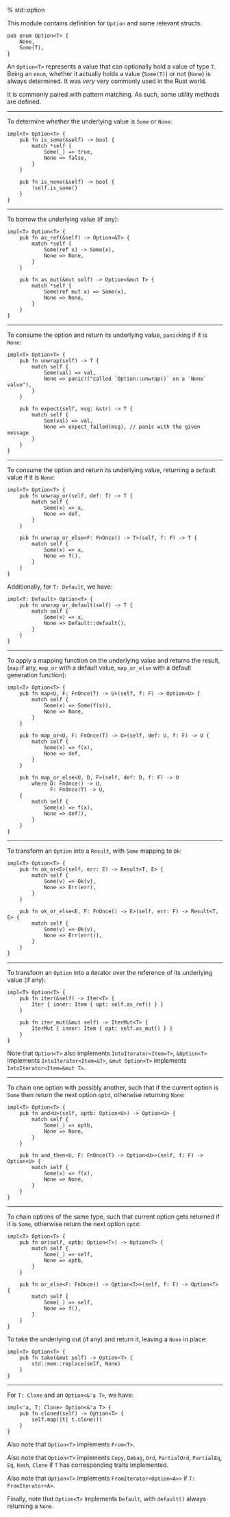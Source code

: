 % std::option

This module contains definition for `Option` and some relevant structs.

```ignore
pub enum Option<T> {
    None,
    Some(T),
}
```

An `Option<T>` represents a value that can optionally hold a value of type `T`. Being an `enum`, whether it actually holds a value (`Some(T)`) or not (`None`) is always determined. It was *very* very commonly used in the Rust world.

It is commonly paired with pattern matching. As such, some utility methods are defined.

---

To determine whether the underlying value is `Some` or `None`:

```ignore
impl<T> Option<T> {
    pub fn is_some(&self) -> bool {
        match *self {
            Some(_) => true,
            None => false,
        }
    }

    pub fn is_none(&self) -> bool {
        !self.is_some()
    }
}
```

---

To borrow the underlying value (if any):

```ignore
impl<T> Option<T> {
    pub fn as_ref(&self) -> Option<&T> {
        match *self {
            Some(ref x) -> Some(x),
            None => None,
        }
    }

    pub fn as_mut(&mut self) -> Option<&mut T> {
        match *self {
            Some(ref mut x) => Some(x),
            None => None,
        }
    }
}
```

---

To consume the option and return its underlying value, `panic`king if it is `None`:

```ignore
impl<T> Option<T> {
    pub fn unwrap(self) -> T {
        match self {
            Some(val) => val,
            None => panic!("called `Option::unwrap()` on a `None` value"),
        }
    }
    
    pub fn expect(self, msg: &str) -> T {
        match self {
            Som(val) => val,
            None => expect_failed(msg), // panic with the given message
        }
    }
}
```

---

To consume the option and return its underlying value, returning a `def`ault value if it is `None`:

```ignore
impl<T> Option<T> {
    pub fn unwrap_or(self, def: T) -> T {
        match self {
            Some(x) => x,
            None => def,
        }
    }

    pub fn unwrap_or_else<F: FnOnce() -> T>(self, f: F) -> T {
        match self {
            Some(x) => x,
            None => f(),
        }
    }
}
```

Additionally, for `T: Default`, we have:

```ignore
impl<T: Default> Option<T> {
    pub fn unwrap_or_default(self) -> T {
        match self {
            Some(x) => x,
            None => Default::default(),
        }
    }
}
```

---

To apply a mapping function on the underlying value and returns the result, (`map` if any, `map_or` with a default value, `map_or_else` with a default generation function):

```ignore
impl<T> Option<T> {
    pub fn map<U, F: FnOnce(T) -> U>(self, f: F) -> Option<U> {
        match self {
            Some(x) => Some(f(x)),
            None => None,
        }
    }

    pub fn map_or<U, F: FnOnce(T) -> U>(self, def: U, f: F) -> U {
        match self {
            Some(x) => f(x),
            None => def,
        }
    }

    pub fn map_or_else<U, D, F>(self, def: D, f: F) -> U
        where D: FnOnce() -> U,
              F: FnOnce(T) -> U,
    {
        match self {
            Some(x) => f(x),
            None => def(),
        }
    }
}
```

---

To transform an `Option` into a `Result`, with `Some` mapping to `Ok`:

```ignore
impl<T> Option<T> {
    pub fn ok_or<E>(self, err: E) -> Result<T, E> {
        match self {
            Some(v) => Ok(v),
            None => Err(err),
        }
    }

    pub fn ok_or_else<E, F: FnOnce() -> E>(self, err: F) -> Result<T, E> {
        match self {
            Some(v) => Ok(v),
            None => Err(err()),
        }
    }
}
```

---

To transform an `Option` into a iterator over the reference of its underlying value (if any):

```ignore
impl<T> Option<T> {
    pub fn iter(&self) -> Iter<T> {
        Iter { inner: Item { opt: self.as_ref() } }
    }

    pub fn iter_mut(&mut self) -> IterMut<T> {
        IterMut { inner: Item { opt: self.as_mut() } }
    }
}
```

Note that `Option<T>` also implements `IntoIterator<Item=T>`, `&Option<T>` implements `IntoIterator<Item=&T>`, `&mut Option<T>` implements `IntoIterator<Item=&mut T>`.

---

To chain one option with possibly another, such that if the current option is `Some` then return the next option `optd`, otherwise returning `None`:

```ignore
impl<T> Option<T> {
    pub fn and<U>(self, optb: Option<U>) -> Option<U> {
        match self {
            Some(_) => optb,
            None => None,
        }
    }

    pub fn and_then<U, F: FnOnce(T) -> Option<U>>(self, f: F) -> Option<U> {
        match self {
            Some(x) => f(x),
            None => None,
        }
    }
}
```

---

To chain options of the same type, such that current option gets returned if it is `Some`, otherwise return the next option `optd`:

```ignore
impl<T> Option<T> {
    pub fn or(self, optb: Option<T>) -> Option<T> {
        match self {
            Some(_) => self,
            None => optb,
        }
    }

    pub fn or_else<F: FnOnce() -> Option<T>>(self, f: F) -> Option<T> {
        match self {
            Some(_) => self,
            None => f(),
        }
    }
}
```

To take the underlying out (if any) and return it, leaving a `None` in place:

```ignore
impl<T> Option<T> {
    pub fn take(&mut self) -> Option<T> {
        std::mem::replace(self, None)
    }
}
```

---

For `T: Clone` and an `Option<&'a T>`, we have:

```ignore
impl<'a, T: Clone> Option<&'a T> {
    pub fn cloned(self) -> Option<T> {
        self.map(|t| t.clone())
    }
}
```

Also note that `Option<T>` implements `From<T>`.

Also note that `Option<T>` implements `Copy`, `Debug`, `Ord`, `PartialOrd`, `PartialEq`, `Eq`, `Hash`, `Clone` if `T` has corresponding traits implemented.

Also note that `Option<T>` implements `FromIterator<Option<A>>` if `T: FromIterator<A>`.

Finally, note that `Option<T>` implements `Default`, with `default()` always returning a `None`.